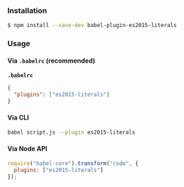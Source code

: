### Installation

```sh
$ npm install --save-dev babel-plugin-es2015-literals
```

### Usage

#### Via `.babelrc` (recommended)

**`.babelrc`**

```json
{
  "plugins": ["es2015-literals"]
}
```

#### Via CLI

```sh
babel script.js --plugin es2015-literals
```

#### Via Node API

```js
require("babel-core").transform("code", {
  plugins: ["es2015-literals"]
});
```

